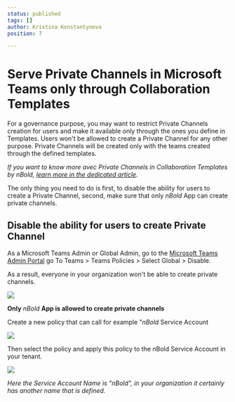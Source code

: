 ```yaml
---
status: published
tags: []
author: Kristina Konstantynova
position: 7

---
```

# **Serve Private Channels in Microsoft Teams only through Collaboration Templates**

For a governance purpose, you may want to restrict Private Channels creation for users and make it available only through the ones you define in Templates. Users won't be allowed to create a Private Channel for any other purpose. Private Channels will be created only with the teams created through the defined templates.

_If you want to know more avec Private Channels in Collaboration Templates by nBold,_ [_learn more in the dedicated article_](https://help.salestim.com/en/articles/3827971-private-channels-in-microsoft-teams-templates-by-salestim)_._

The only thing you need to do is first, to disable the ability for users to create a Private Channel, second, make sure that only _nBold_ App can create private channels.

## **Disable the ability for users to create Private Channel**

As a Microsoft Teams Admin or Global Admin, go to the [Microsoft Teams Admin Portal](https://admin.teams.microsoft.com/) go To Teams > Teams Policies > Select Global > Disable.

As a result, everyone in your organization won't be able to create private channels.

![](/uploads/governance-policies-private-channels.png)

**Only** _nBold_ **App is allowed to create private channels**

Create a new policy that can call for example "_nBold_ Service Account

![](/uploads/private-channel.png)

Then select the policy and apply this policy to the nBold Service Account in your tenant.

![](/uploads/private-2.png)

_Here the Service Account Name is "nBold", in your organization it certainly has another name that is defined._